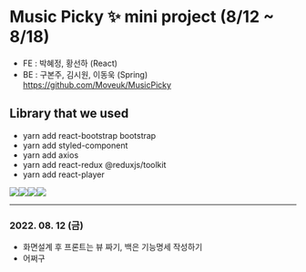 <!-- Heading -->
# Music Picky ✨ mini project (8/12 ~ 8/18)

<!-- 작업 목록 -->
- FE : 박혜정, 황선하 (React)
- BE : 구본주, 김시원, 이동욱 (Spring) https://github.com/Moveuk/MusicPicky

## Library that we used

- yarn add react-bootstrap bootstrap
- yarn add styled-component
- yarn add axios
- yarn add react-redux @reduxjs/toolkit
- yarn add react-player

<img src="https://img.shields.io/badge/git-F05032?style=for-the-badge&logo=git&logoColor=white"><img src="https://img.shields.io/badge/react-61DAFB?style=for-the-badge&logo=react&logoColor=black"><img src="https://img.shields.io/badge/bootstrap-7952B3?style=for-the-badge&logo=bootstrap&logoColor=white"><img src="https://img.shields.io/badge/github-181717?style=for-the-badge&logo=github&logoColor=white">

----

### 2022. 08. 12 (금)
- 화면설계 후 프론트는 뷰 짜기, 백은 기능명세 작성하기
- 어쩌구

